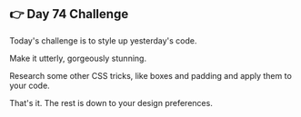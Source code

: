 ## 👉 Day 74 Challenge
Today's challenge is to style up yesterday's code.

Make it utterly, gorgeously stunning.

Research some other CSS tricks, like boxes and padding and apply them to your code.

That's it. The rest is down to your design preferences.